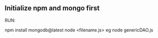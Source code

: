 ## Initialize npm and mongo first

RUN:

npm install mongodb@latest
node <filename.js>  eg node genericDAO.js



